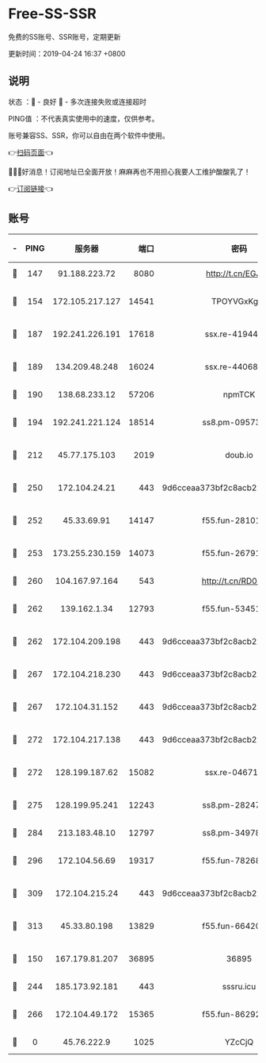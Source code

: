 # Free-SS-SSR

免费的SS账号、SSR账号，定期更新

更新时间：2019-04-24 16:37 +0800

## 说明

状态     ：🙂 - 良好 🙁 - 多次连接失败或连接超时

PING值   ：不代表真实使用中的速度，仅供参考。

账号兼容SS、SSR，你可以自由在两个软件中使用。

👉[扫码页面](https://liesauer.github.io/Free-SS-SSR/)👈

🎉🎉🎉好消息！订阅地址已全面开放！麻麻再也不用担心我要人工维护酸酸乳了！

👉[订阅链接](https://www.liesauer.net/yogurt/subscribe?ACCESS_TOKEN=DAYxR3mMaZAsaqUb)👈

## 账号

|-|PING|服务器|端口|密码|加密方式|区域|
|:----:|:----:|:-----:|-----:|:----:|:----:|:----:|
|🙂|147|91.188.223.72|8080|http://t.cn/EGJIyrl|rc4-md5|RU|
|🙂|154|172.105.217.127|14541|TPOYVGxKglpi|aes-256-cfb|JP|
|🙂|187|192.241.226.191|17618|ssx.re-41944393|aes-256-cfb|US|
|🙂|189|134.209.48.248|16024|ssx.re-44068408|aes-256-cfb|US|
|🙂|190|138.68.233.12|57206|npmTCK|rc4-md5|US|
|🙂|194|192.241.221.124|18514|ss8.pm-09573145|aes-256-cfb|US|
|🙂|212|45.77.175.103|2019|doub.io|aes-128-ctr|SG|
|🙂|250|172.104.24.21|443|9d6cceaa373bf2c8acb22e60b6a58be6|aes-256-cfb|US|
|🙂|252|45.33.69.91|14147|f55.fun-28101768|aes-256-cfb|US|
|🙂|253|173.255.230.159|14073|f55.fun-26791900|aes-256-cfb|US|
|🙂|260|104.167.97.164|543|http://t.cn/RD0D7sx|rc4-md5|CA|
|🙂|262|139.162.1.34|12793|f55.fun-53451447|aes-256-cfb|SG|
|🙂|262|172.104.209.198|443|9d6cceaa373bf2c8acb22e60b6a58be6|aes-256-cfb|US|
|🙂|267|172.104.218.230|443|9d6cceaa373bf2c8acb22e60b6a58be6|aes-256-cfb|US|
|🙂|267|172.104.31.152|443|9d6cceaa373bf2c8acb22e60b6a58be6|aes-256-cfb|US|
|🙂|272|172.104.217.138|443|9d6cceaa373bf2c8acb22e60b6a58be6|aes-256-cfb|US|
|🙂|272|128.199.187.62|15082|ssx.re-04671645|aes-256-cfb|SG|
|🙂|275|128.199.95.241|12243|ss8.pm-28247465|aes-256-cfb|SG|
|🙂|284|213.183.48.10|12797|ss8.pm-34978760|rc4-md5|RU|
|🙂|296|172.104.56.69|19317|f55.fun-78268660|aes-256-cfb|SG|
|🙂|309|172.104.215.24|443|9d6cceaa373bf2c8acb22e60b6a58be6|aes-256-cfb|US|
|🙂|313|45.33.80.198|13829|f55.fun-66420487|aes-256-cfb|US|
|🙂|150|167.179.81.207|36895|36895|aes-256-cfb|JP|
|🙂|244|185.173.92.181|443|sssru.icu|rc4-md5|RU|
|🙂|266|172.104.49.172|15365|f55.fun-86292044|aes-256-cfb|SG|
|🙁|0|45.76.222.9|1025|YZcCjQ|rc4-md5|JP|
